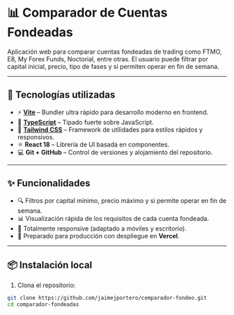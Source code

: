 # 📊 Comparador de Cuentas Fondeadas

Aplicación web para comparar cuentas fondeadas de trading como FTMO, E8, My Forex Funds, Noctorial, entre otras. El usuario puede filtrar por capital inicial, precio, tipo de fases y si permiten operar en fin de semana.

---

## 🚀 Tecnologías utilizadas

- ⚡ **[Vite](https://vitejs.dev/)** – Bundler ultra rápido para desarrollo moderno en frontend.
- 🔐 **[TypeScript](https://www.typescriptlang.org/)** – Tipado fuerte sobre JavaScript.
- 🎨 **[Tailwind CSS](https://tailwindcss.com/)** – Framework de utilidades para estilos rápidos y responsivos.
- ⚛️ **React 18** – Librería de UI basada en componentes.
- 💻 **Git + GitHub** – Control de versiones y alojamiento del repositorio.

---

## ✨ Funcionalidades

- 🔍 Filtros por capital mínimo, precio máximo y si permite operar en fin de semana.
- 📊 Visualización rápida de los requisitos de cada cuenta fondeada.
- 📱 Totalmente responsive (adaptado a móviles y escritorio).
- 🚀 Preparado para producción con despliegue en **Vercel**.

---

## 📦 Instalación local

1. Clona el repositorio:

```bash
git clone https://github.com/jaimejportero/comparador-fondeo.git
cd comparador-fondeadas
